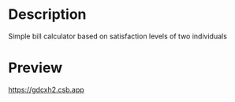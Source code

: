 # Description

Simple bill calculator based on satisfaction levels of two individuals

# Preview

https://gdcxh2.csb.app
